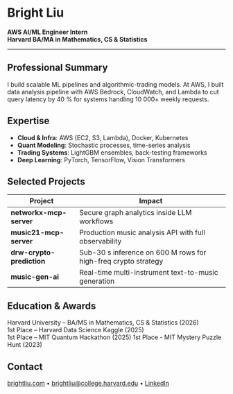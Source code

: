 # Bright Liu

**AWS AI/ML Engineer Intern**  
**Harvard BA/MA in Mathematics, CS & Statistics**

---

## Professional Summary
I build scalable ML pipelines and algorithmic-trading models. At AWS, I built data analysis pipeline with AWS Bedrock, CloudWatch, and Lambda to cut query latency by 40 % for systems handling 10 000+ weekly requests.

## Expertise
- **Cloud & Infra**: AWS (EC2, S3, Lambda), Docker, Kubernetes  
- **Quant Modeling**: Stochastic processes, time-series analysis  
- **Trading Systems**: LightGBM ensembles, back-testing frameworks  
- **Deep Learning**: PyTorch, TensorFlow, Vision Transformers  

## Selected Projects
| Project | Impact |
|---------|--------|
| **networkx-mcp-server** | Secure graph analytics inside LLM workflows |
| **music21-mcp-server** | Production music analysis API with full observability |
| **drw-crypto-prediction** | Sub-30 s inference on 600 M rows for high-freq crypto strategy |
| **music-gen-ai** | Real-time multi-instrument text-to-music generation |

## Education & Awards
Harvard University – BA/MS in Mathematics, CS & Statistics (2026)  
1st Place – Harvard Data Science Kaggle (2025)  
1st Place – MIT Quantum Hackathon (2025)
1st Place - MIT Mystery Puzzle Hunt (2023)

## Contact
[brightliu.com](https://brightliu.com) • brightliu@college.harvard.edu • [LinkedIn](https://linkedin.com/in/bright-liu-701174216)

